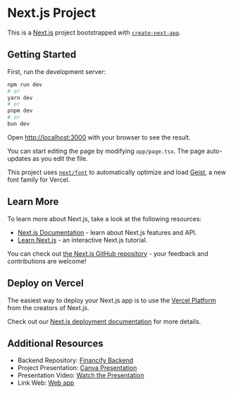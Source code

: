 # Next.js Project

This is a [Next.js](https://nextjs.org) project bootstrapped with [`create-next-app`](https://nextjs.org/docs/app/api-reference/cli/create-next-app).

## Getting Started

First, run the development server:

```bash
npm run dev
# or
yarn dev
# or
pnpm dev
# or
bun dev
```

Open [http://localhost:3000](http://localhost:3000) with your browser to see the result.

You can start editing the page by modifying `app/page.tsx`. The page auto-updates as you edit the file.

This project uses [`next/font`](https://nextjs.org/docs/app/building-your-application/optimizing/fonts) to automatically optimize and load [Geist](https://vercel.com/font), a new font family for Vercel.

## Learn More

To learn more about Next.js, take a look at the following resources:

- [Next.js Documentation](https://nextjs.org/docs) - learn about Next.js features and API.
- [Learn Next.js](https://nextjs.org/learn) - an interactive Next.js tutorial.

You can check out [the Next.js GitHub repository](https://github.com/vercel/next.js) - your feedback and contributions are welcome!

## Deploy on Vercel

The easiest way to deploy your Next.js app is to use the [Vercel Platform](https://vercel.com/new?utm_medium=default-template&filter=next.js&utm_source=create-next-app&utm_campaign=create-next-app-readme) from the creators of Next.js.

Check out our [Next.js deployment documentation](https://nextjs.org/docs/app/building-your-application/deploying) for more details.

## Additional Resources

- Backend Repository: [Financify Backend](https://github.com/difz/Financify-Backend.git)
- Project Presentation: [Canva Presentation](https://www.canva.com/design/DAGRuLU8kSo/P-5m79sNPlD04lnjYX4low/edit?utm_content=DAGRuLU8kSo&utm_campaign=designshare&utm_medium=link2&utm_source=sharebutton)
- Presentation Video: [Watch the Presentation](https://drive.google.com/drive/folders/14DNFFk0ZjDEds73u13eqp97ANOq3EVzv)
- Link Web: [Web app](finalpawfe-8ih03wrja-farhanar09s-projects.vercel.app)

